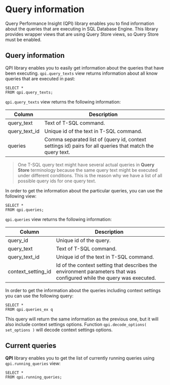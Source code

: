 # Query information

Query Performance Insight (QPI) library enables you to find information about the queries that are executing in SQL Database Engine.
This library provides wrapper views that are using Query Store views, so Query Store must be enabled.

## Query information

QPI library enables you to easily get information about the queries that have been executing. `qpi.query_texts` view returns information about all know queries that are executed in past:

```
SELECT *
FROM qpi.query_texts;
```
`qpi.query_texts` view returns the following information:

| Column | Description |
| --- | --- |
| query_text | Text of T-SQL command. |
| query_text_id | Unique id of the text in T-SQL command. | 
| queries | Comma separated list of (query id, context settings id) pairs for all queries that match the query text. |

> One T-SQL query text might have several actual queries in **Query Store** terminology because the same query text might be executed under different conditions. This is the reason why we have a list of all possible query ids for one query text.

In order to get the information about the particular queries, you can use the following view:
```
SELECT *
FROM qpi.queries;
```
`qpi.queries` view returns the following information:

| Column | Description |
| --- | --- |
| query_id | Unique id of the query. |
| query_text | Text of T-SQL command. |
| query_text_id | Unique id of the text in T-SQL command. | 
| context_setting_id | Id of the context setting that describes the environment parameters that was configured while the query was executed. |

In order to get the information about the queries including context settings you can use the following query:
```
SELECT *
FROM qpi.queries_ex q
```

This query will return the same information as the previous one, but it will also include context settings options. Function `qpi.decode_options( set_options )` will decode context settings options.

## Current queries

**QPI** library enables you to get the list of currently running queries using `qpi.running_queries` view:
```
SELECT *
FROM qpi.running_queries;
```
